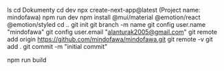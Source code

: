 ls
cd Dokumenty
cd dev
npx create-next-app@latest
	(Project name: mindofawa)
npm run dev
npm install @mui/material @emotion/react @emotion/styled
cd ..
git init
git branch -m name
git config user.name "mindofawa"
git config user.email "alanturak2005@gmail.com"
git remote add origin https://github.com/mindofawa/mindofawa.git
git remote -v
git add .
git commit -m "initial commit"

npm run build